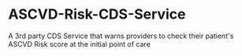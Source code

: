 # ASCVD-Risk-CDS-Service
A 3rd party CDS Service that warns providers to check their patient's ASCVD Risk score at the initial point of care
